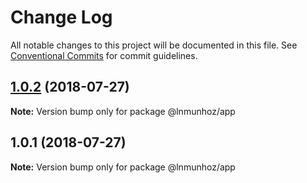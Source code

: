 # Change Log

All notable changes to this project will be documented in this file.
See [Conventional Commits](https://conventionalcommits.org) for commit guidelines.

<a name="1.0.2"></a>
## [1.0.2](/compare/@lnmunhoz/app@1.0.1...@lnmunhoz/app@1.0.2) (2018-07-27)




**Note:** Version bump only for package @lnmunhoz/app

<a name="1.0.1"></a>
## 1.0.1 (2018-07-27)




**Note:** Version bump only for package @lnmunhoz/app

